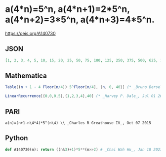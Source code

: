 # a\(4\*n\)\=5^n, a\(4\*n\+1\)\=2\*5^n, a\(4\*n\+2\)\=3\*5^n, a\(4\*n\+3\)\=4\*5^n\.
https://oeis.org/A140730
## JSON
```JSON
[1, 2, 3, 4, 5, 10, 15, 20, 25, 50, 75, 100, 125, 250, 375, 500, 625, 1250, 1875, 2500, 3125, 6250, 9375, 12500, 15625, 31250, 46875, 62500, 78125, 156250, 234375, 312500, 390625, 781250, 1171875, 1562500, 1953125, 3906250, 5859375, 7812500]
```
## Mathematica
```Mathematica
Table[(n + 1 - 4 Floor[n/4]) 5^Floor[n/4], {n, 0, 40}] (* _Bruno Berselli_, Aug 05 2015 *)
```
```Mathematica
LinearRecurrence[{0,0,0,5},{1,2,3,4},40] (* _Harvey P. Dale_, Jul 01 2022 *)
```
## PARI
```PARI
a(n)=(n+1-n\4*4)*5^(n\4) \\ _Charles R Greathouse IV_, Oct 07 2015
```
## Python
```Python
def A140730(n): return ((n&3)+1)*5**(n>>2) # _Chai Wah Wu_, Jan 18 2023
```

